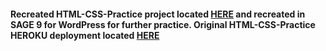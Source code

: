 #### Recreated HTML-CSS-Practice project located [HERE](https://github.com/amitzed/HTML-CSS-Practice) and recreated in SAGE 9 for WordPress for further practice. Original HTML-CSS-Practice HEROKU deployment located [HERE](https://meetingofrobots.herokuapp.com/index.html)
